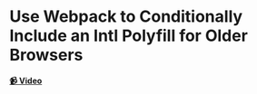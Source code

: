 # Use Webpack to Conditionally Include an Intl Polyfill for Older Browsers

**[📹 Video](https://egghead.io/lessons/react-use-webpack-to-conditionally-include-an-intl-polyfill-for-older-browsers)**
